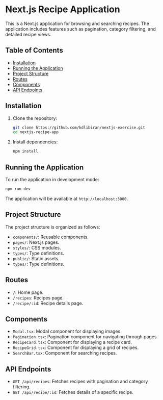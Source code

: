 # Next.js Recipe Application

This is a Next.js application for browsing and searching recipes. The application includes features such as pagination, category filtering, and detailed recipe views.

## Table of Contents
- [Installation](#installation)
- [Running the Application](#running-the-application)
- [Project Structure](#project-structure)
- [Routes](#routes)
- [Components](#components)
- [API Endpoints](#api-endpoints)

## Installation

1. Clone the repository:
   ```bash
   git clone https://github.com/kdlibiran/nextjs-exercise.git
   cd nextjs-recipe-app
   ```

2. Install dependencies:
   ```bash
   npm install
   ```

## Running the Application

To run the application in development mode:

```bash
npm run dev
```

The application will be available at `http://localhost:3000`.

## Project Structure

The project structure is organized as follows:

- `components/`: Reusable components.
- `pages/`: Next.js pages.
- `styles/`: CSS modules.
- `types/`: Type definitions.
- `public/`: Static assets.
- `types/`: Type definitions.

## Routes

- `/`: Home page.
- `/recipes`: Recipes page.
- `/recipe/:id`: Recipe details page.

## Components

- `Modal.tsx`: Modal component for displaying images.
- `Pagination.tsx`: Pagination component for navigating through pages.
- `RecipeCard.tsx`: Component for displaying a recipe card.
- `RecipeGrid.tsx`: Component for displaying a grid of recipes.
- `SearchBar.tsx`: Component for searching recipes.

## API Endpoints

- `GET /api/recipes`: Fetches recipes with pagination and category filtering.
- `GET /api/recipe/:id`: Fetches details of a specific recipe.
